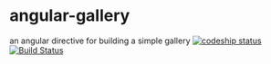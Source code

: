 angular-gallery
===============

an angular directive for building a simple gallery
[![codeship status](https://travis-ci.org/XivicSilver/angular-gallery.png?branch=master)](https://www.codeship.io/projects/dbba65c0-76e2-0131-9ed3-2ed7dbf8d003/status)
[![Build Status](https://travis-ci.org/XivicSilver/angular-gallery.png?branch=master)](https://travis-ci.org/XivicSilver/angular-gallery)
